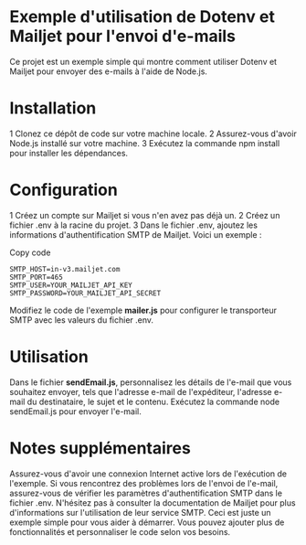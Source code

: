 # Exemple d'utilisation de Dotenv et Mailjet pour l'envoi d'e-mails
Ce projet est un exemple simple qui montre comment utiliser Dotenv et Mailjet pour envoyer des e-mails à l'aide de Node.js.

# Installation

1 Clonez ce dépôt de code sur votre machine locale.
2 Assurez-vous d'avoir Node.js installé sur votre machine.
3 Exécutez la commande npm install pour installer les dépendances.

# Configuration

1 Créez un compte sur Mailjet si vous n'en avez pas déjà un.
2 Créez un fichier .env à la racine du projet.
3 Dans le fichier .env, ajoutez les informations d'authentification SMTP de Mailjet. Voici un exemple :

Copy code
```
SMTP_HOST=in-v3.mailjet.com
SMTP_PORT=465
SMTP_USER=YOUR_MAILJET_API_KEY
SMTP_PASSWORD=YOUR_MAILJET_API_SECRET
```

Modifiez le code de l'exemple **mailer.js** pour configurer le transporteur SMTP avec les valeurs du fichier .env.

# Utilisation
Dans le fichier **sendEmail.js**, personnalisez les détails de l'e-mail que vous souhaitez envoyer, tels que l'adresse e-mail de l'expéditeur, l'adresse e-mail du destinataire, le sujet et le contenu.
Exécutez la commande node sendEmail.js pour envoyer l'e-mail.

# Notes supplémentaires
Assurez-vous d'avoir une connexion Internet active lors de l'exécution de l'exemple.
Si vous rencontrez des problèmes lors de l'envoi de l'e-mail, assurez-vous de vérifier les paramètres d'authentification SMTP dans le fichier .env.
N'hésitez pas à consulter la documentation de Mailjet pour plus d'informations sur l'utilisation de leur service SMTP.
Ceci est juste un exemple simple pour vous aider à démarrer. Vous pouvez ajouter plus de fonctionnalités et personnaliser le code selon vos besoins.

